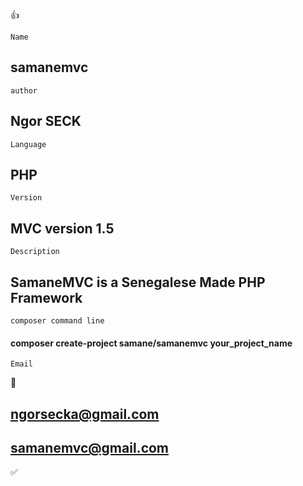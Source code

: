 :thumbsup:
```
Name
```
## samanemvc
```
author
```
## Ngor SECK
```
Language
```
## PHP 
```
Version
```
## MVC version 1.5
```
Description
```
## SamaneMVC is a Senegalese Made PHP Framework

```
composer command line
```
#### composer create-project samane/samanemvc your_project_name

```
Email
```
:email:
## ngorsecka@gmail.com
## samanemvc@gmail.com

:white_check_mark:
